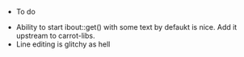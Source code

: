 * To do

- Ability to start ibout::get() with some text by defaukt is nice. Add it upstream to carrot-libs.
- Line editing is glitchy as hell
